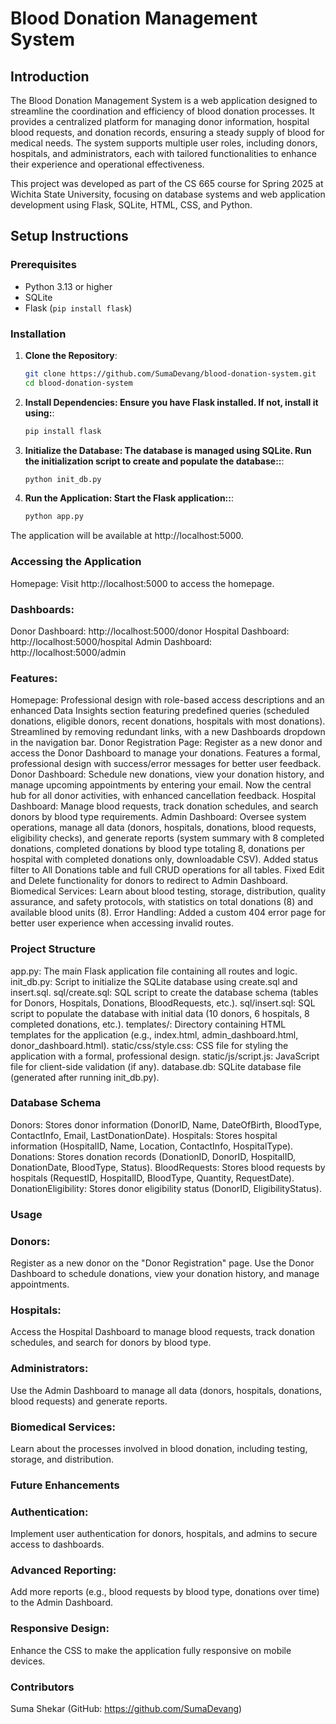 # Blood Donation Management System

## Introduction

The Blood Donation Management System is a web application designed to streamline the coordination and efficiency of blood donation processes. It provides a centralized platform for managing donor information, hospital blood requests, and donation records, ensuring a steady supply of blood for medical needs. The system supports multiple user roles, including donors, hospitals, and administrators, each with tailored functionalities to enhance their experience and operational effectiveness.

This project was developed as part of the CS 665 course for Spring 2025 at Wichita State University, focusing on database systems and web application development using Flask, SQLite, HTML, CSS, and Python.

## Setup Instructions
### Prerequisites
- Python 3.13 or higher
- SQLite
- Flask (`pip install flask`)

### Installation
1. **Clone the Repository**:
   ```bash
   git clone https://github.com/SumaDevang/blood-donation-system.git
   cd blood-donation-system
   

2. **Install Dependencies: Ensure you have Flask installed. If not, install it using:**:
   ```bash
   pip install flask
   
3. **Initialize the Database: The database is managed using SQLite. 
     Run the initialization script to create and populate the database::**:
   ```bash
   python init_db.py
   
4. **Run the Application: Start the Flask application::**:
   ```bash
   python app.py
   
The application will be available at http://localhost:5000.

### Accessing the Application
Homepage: Visit http://localhost:5000 to access the homepage.

### Dashboards:
Donor Dashboard: http://localhost:5000/donor
Hospital Dashboard: http://localhost:5000/hospital
Admin Dashboard: http://localhost:5000/admin

### Features:
Homepage: Professional design with role-based access descriptions and an enhanced Data Insights section featuring predefined queries (scheduled donations, eligible donors, recent donations, hospitals with most donations). Streamlined by removing redundant links, with a new Dashboards dropdown in the navigation bar.
Donor Registration Page: Register as a new donor and access the Donor Dashboard to manage your donations. Features a formal, professional design with success/error messages for better user feedback.
Donor Dashboard: Schedule new donations, view your donation history, and manage upcoming appointments by entering your email. Now the central hub for all donor activities, with enhanced cancellation feedback.
Hospital Dashboard: Manage blood requests, track donation schedules, and search donors by blood type requirements.
Admin Dashboard: Oversee system operations, manage all data (donors, hospitals, donations, blood requests, eligibility checks), and generate reports (system summary with 8 completed donations, completed donations by blood type totaling 8, donations per hospital with completed donations only, downloadable CSV). Added status filter to All Donations table and full CRUD operations for all tables. Fixed Edit and Delete functionality for donors to redirect to Admin Dashboard.
Biomedical Services: Learn about blood testing, storage, distribution, quality assurance, and safety protocols, with statistics on total donations (8) and available blood units (8).
Error Handling: Added a custom 404 error page for better user experience when accessing invalid routes.

### Project Structure
app.py: The main Flask application file containing all routes and logic.
init_db.py: Script to initialize the SQLite database using create.sql and insert.sql.
sql/create.sql: SQL script to create the database schema (tables for Donors, Hospitals, Donations, BloodRequests, etc.).
sql/insert.sql: SQL script to populate the database with initial data (10 donors, 6 hospitals, 8 completed donations, etc.).
templates/: Directory containing HTML templates for the application (e.g., index.html, admin_dashboard.html, donor_dashboard.html).
static/css/style.css: CSS file for styling the application with a formal, professional design.
static/js/script.js: JavaScript file for client-side validation (if any).
database.db: SQLite database file (generated after running init_db.py).

### Database Schema
Donors: Stores donor information (DonorID, Name, DateOfBirth, BloodType, ContactInfo, Email, LastDonationDate).
Hospitals: Stores hospital information (HospitalID, Name, Location, ContactInfo, HospitalType).
Donations: Stores donation records (DonationID, DonorID, HospitalID, DonationDate, BloodType, Status).
BloodRequests: Stores blood requests by hospitals (RequestID, HospitalID, BloodType, Quantity, RequestDate).
DonationEligibility: Stores donor eligibility status (DonorID, EligibilityStatus).

### Usage
### Donors:
Register as a new donor on the "Donor Registration" page.
Use the Donor Dashboard to schedule donations, view your donation history, and manage appointments.
### Hospitals:
Access the Hospital Dashboard to manage blood requests, track donation schedules, and search for donors by blood type.
### Administrators:
Use the Admin Dashboard to manage all data (donors, hospitals, donations, blood requests) and generate reports.
### Biomedical Services:
Learn about the processes involved in blood donation, including testing, storage, and distribution.

### Future Enhancements
### Authentication: 
Implement user authentication for donors, hospitals, and admins to secure access to dashboards.
### Advanced Reporting: 
Add more reports (e.g., blood requests by blood type, donations over time) to the Admin Dashboard.
### Responsive Design: 
Enhance the CSS to make the application fully responsive on mobile devices.

### Contributors
Suma Shekar (GitHub: https://github.com/SumaDevang)

